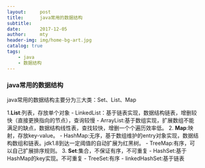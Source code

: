 ```yaml
---
layout:     post
title:      java常用的数据结构
subtitle:   
date:       2017-12-05
author:     mty
header-img: img/home-bg-art.jpg
catalog: true
tags:
    - java
    - 数据结构
---
```

### java常用的数据结构

java常用的数据结构主要分为三大类：Set、List、Map

1.**List**:列表，存放单个对象
    - LinkedList：基于链表实现，数据结构链表，增删较快（直接更换指向的节点），查询较慢
    - ArrayList:基于数组实现，扩展数组不能满足的缺点，数据结构线性表，查找较快，增删一个个遍历效率低。
2. **Map**:映射，存放key-value。
    - HashMap:无序，基于数组维护的entry对象实现，数据结构数组和链表。jdk1.8到达一定阈值的自动扩展为红黑树。
    - TreeMap:有序，可以自己扩展排序规则。
3. **Set**:集合，不保证有序，不可重复
    - HashSet:基于HashMap的key实现。不可重复
    - TreeSet:有序
    - linkedHashSet:基于链表
